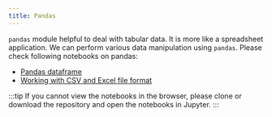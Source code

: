 ```yaml
---
title: Pandas
---
```

`pandas` module helpful to deal with tabular data. It is more like a spreadsheet
application. We can perform various data manipulation using `pandas`. Please
check following notebooks on pandas:

- [Pandas dataframe](
https://github.com/pranabdas/python-tutorial/blob/master/notebooks/pandas-dataframe.ipynb)
- [Working with CSV and Excel file format](
https://github.com/pranabdas/python-tutorial/blob/master/notebooks/pandas-csv-excel.ipynb)

:::tip
If you cannot view the notebooks in the browser, please clone or download the
repository and open the notebooks in Jupyter.
:::
